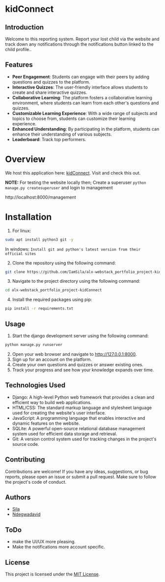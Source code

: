 # kidConnect
## Introduction
Welcome to this reporting system. Report your lost child via the website and track down any notifications through the notifications button linked to the child profile..

## Features
- **Peer Engagement**: Students can engage with their peers by adding questions and quizzes to the platform.
- **Interactive Quizzes**: The user-friendly interface allows students to create and share interactive quizzes.
- **Collaborative Learning**: The platform fosters a collaborative learning environment, where students can learn from each other's questions and quizzes.
- **Customizable Learning Experience**: With a wide range of subjects and topics to choose from, students can customize their learning experience.
- **Enhanced Understanding**: By participating in the platform, students can enhance their understanding of various subjects.
- **Leaderboard**: Track top performers.

# Overview
We host this application here: [kidConnect](https://comingsoon.com). Visit and check this out.

**NOTE:**  For testing the website locally then;
Create a superuser ```python manage.py createsuperuser``` and login to management

http://localhost:8000/management

# Installation
1. For linux:
```bash
sudo apt install python3 git -y
```
In windows: ``Install git and python's latest version from their official sites``

2. Clone the repository using the following command:
```bash
git clone https://github.com/IamSila/alx-webstack_portfolio_project-kidConnect.git
```
3. Navigate to the project directory using the following command:
```bash
cd alx-webstack_portfolio_project-kidConnect
```
4. Install the required packages using pip:
```bash
pip install -r requirements.txt
```

## Usage
1. Start the django development server using the following command:
```bash
python manage.py runserver
```
2. Open your web browser and navigate to http://127.0.0.1:8000.
3. Sign up for an account on the platform.
4. Create your own questions and quizzes or answer existing ones.
5. Track your progress and see how your knowledge expands over time.

## Technologies Used
- Django: A high-level Python web framework that provides a clean and efficient way to build web applications.
- HTML/CSS: The standard markup language and stylesheet language used for creating the website's user interface.
- JavaScript: A programming language that enables interactive and dynamic features on the website.
- SQLite: A powerful open-source relational database management system used for efficient data storage and retrieval.
- Git: A version control system used for tracking changes in the project's source code.

## Contributing
Contributions are welcome!
If you have any ideas, suggestions, or bug reports, please open an issue or submit a pull request.
Make sure to follow the project's code of conduct.

## Authors
- [Sila](https://github.com/IamSila "Sila Mulingi")
- [Ndegwadavid](https://github.com/Sylvia-254 "Sylvia Cheptoo")

## ToDo
- make the UI/UX more pleasing.
- Make the notifications more account specific.

## License
This project is licensed under the [MIT License](LICENSE "License File").
